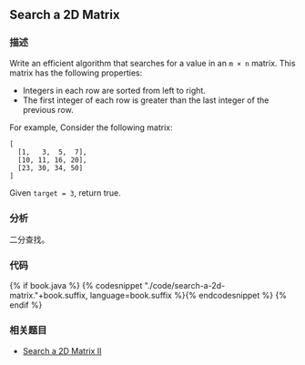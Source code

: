 ## Search a 2D Matrix


### 描述

Write an efficient algorithm that searches for a value in an `m × n` matrix. This matrix has the following properties:

* Integers in each row are sorted from left to right.
* The first integer of each row is greater than the last integer of the previous row.

For example, Consider the following matrix:

```
[
  [1,   3,  5,  7],
  [10, 11, 16, 20],
  [23, 30, 34, 50]
]
```

Given `target = 3`, return true.


### 分析

二分查找。


### 代码

{% if book.java %}
{% codesnippet "./code/search-a-2d-matrix."+book.suffix, language=book.suffix %}{% endcodesnippet %}
{% endif %}

### 相关题目

* [Search a 2D Matrix II](search-a-2d-matrix-ii.md)
